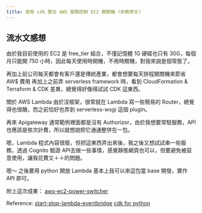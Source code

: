 ```yaml
---
title: 使用 cdk 整合 AWS 服務控制 EC2 開關機 (非教學文)
---
```


## 流水文感想

由於我目前使用的 EC2 是 free_tier 組合，不僅記憶體 1G 硬碟也只有 30G，每個月只能開 750 小時，因此每天使用時開機，不用時關機，對我來說是個常態了。

再加上前公司每天都會有客戶還是傳統產業，都會想要每天排程開關機來節省 AW$ 費用
再加上之前弄 serverless framework 時，看到 CloudFormation & Terraform & CDK 差異，總覺得好像得試試 CDK 這東西。

關於 AWS Lambda 由於沒框架，很常就在 Lambda 寫一些簡易的 Router，總覺得也很醜，而之前恰好也弄到 serverless-wsgi 這個 plugin。

再來 Apigateway 通常範例裡面都是沒有 Authorizor，由於我想要常駐服務，API 也應該是依次計費，所以就想說把它通通整併在一包。

嗯，Lambda 程式內容很廢，但把這東西弄出來後，我之後又想試試串一些服務，透過 Cognito 驗證 API去做一些事情，感覺靜態網頁也可以，但要避免被惡意使用，讓我花費又＋＋的問題。

嗯～ 之後要用 python 開放 Lambda 基本上我可以來這包當 base 開發，實作 API 即可。

附上這次成果：
[aws-ec2-power-switcher](https://github.com/ShengChih/aws-ec2-power-switcher)

Reference:
[start-stop-lambda-eventbridge](https://aws.amazon.com/tw/premiumsupport/knowledge-center/start-stop-lambda-eventbridge/)
[cdk for python](https://docs.aws.amazon.com/cdk/api/v1/python/modules.html)